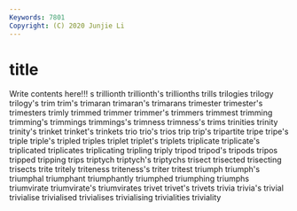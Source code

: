 ```yaml
---
Keywords: 7801
Copyright: (C) 2020 Junjie Li
---
```


# title

Write contents here!!!
s 
trillionth 
trillionth's 
trillionths 
trills 
trilogies 
trilogy 
trilogy's
trim 
trim's 
trimaran 
trimaran's 
trimarans 
trimester 
trimester's 
trimesters 
trimly 
trimmed
trimmer 
trimmer's 
trimmers 
trimmest 
trimming 
trimming's 
trimmings 
trimmings's 
trimness 
trimness's
trims 
trinities 
trinity 
trinity's 
trinket 
trinket's 
trinkets 
trio 
trio's 
trios
trip 
trip's 
tripartite 
tripe 
tripe's 
triple 
triple's 
tripled 
triples 
triplet
triplet's 
triplets 
triplicate 
triplicate's 
triplicated 
triplicates 
triplicating 
tripling 
triply 
tripod
tripod's 
tripods 
tripos 
tripped 
tripping 
trips 
triptych 
triptych's 
triptychs 
trisect
trisected 
trisecting 
trisects 
trite 
tritely 
triteness 
triteness's 
triter 
tritest 
triumph
triumph's 
triumphal 
triumphant 
triumphantly 
triumphed 
triumphing 
triumphs 
triumvirate 
triumvirate's 
triumvirates
trivet 
trivet's 
trivets 
trivia 
trivia's 
trivial 
trivialise 
trivialised 
trivialises 
trivialising
trivialities 
triviality 
